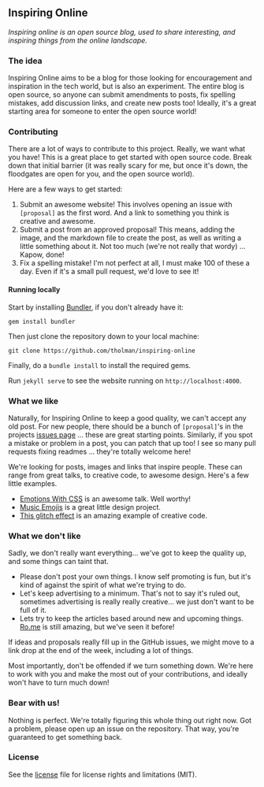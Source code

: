 ## Inspiring Online
_Inspiring online is an open source blog, used to share interesting, and inspiring things from the online landscape._

### The idea
Inspiring Online aims to be a blog for those looking for encouragement and inspiration in the tech world, but is also an experiment. The entire blog is open source, so anyone can submit amendments to posts, fix spelling mistakes, add discussion links, and create new posts too! Ideally, it's a great starting area for someone to enter the open source world!

### Contributing
There are a lot of ways to contribute to this project. Really, we want what you have! This is a great place to get started with open source code. Break down that initial barrier (it was really scary for me, but once it's down, the floodgates are open for you, and the open source world).

Here are a few ways to get started:

1. Submit an awesome website! This involves opening an issue with `[proposal]` as the first word. And a link to something you think is creative and awesome.
2. Submit a post from an approved proposal! This means, adding the image, and the markdown file to create the post, as well as writing a little something about it. Not too much (we're not really that wordy) ... Kapow, done!
3. Fix a spelling mistake! I'm not perfect at all, I must make 100 of these a day. Even if it's a small pull request, we'd love to see it!

#### Running locally
Start by installing [Bundler](http://gembundler.com/), if you don't already have it:

```
gem install bundler
```

Then just clone the repository down to your local machine:

```
git clone https://github.com/tholman/inspiring-online
```

Finally, do a ```bundle install``` to install the required gems.

Run ```jekyll serve``` to see the website running on ```http://localhost:4000```.

### What we like
Naturally, for Inspiring Online to keep a good quality, we can't accept any old post. For new people, there should be a bunch of `[proposal]`'s in the projects [issues page](https://github.com/tholman/inspiring-online) ... these are great starting points. Similarly, if you spot a mistake or problem in a post, you can patch that up too! I see so many pull requests fixing readmes ... they're totally welcome here!

We're looking for posts, images and links that inspire people. These can range from great talks, to creative code, to awesome design. Here's a few little examples.

- [Emotions With CSS](http://inspiring.online/emotions-through-css/) is an awesome talk. Well worthy!
- [Music Emojis](http://inspiring.online/music-emojis/) is a great little design project.
- [This glitch effect](http://inspiring.online/glitch/) is an amazing example of creative code.

### What we don't like
Sadly, we don't really want everything... we've got to keep the quality up, and some things can taint that.

- Please don't post your own things. I know self promoting is fun, but it's kind of against the spirit of what we're trying to do.
- Let's keep advertising to a minimum. That's not to say it's ruled out, sometimes advertising is really really creative... we just don't want to be full of it.
- Lets try to keep the articles based around new and upcoming things. [Ro.me](http://ro.me) is still amazing, but we've seen it before!

If ideas and proposals really fill up in the GitHub issues, we might move to a link drop at the end of the week, including a lot of things.

Most importantly, don't be offended if we turn something down. We're here to work with you and make the most out of your contributions, and ideally won't have to turn much down!

### Bear with us!
Nothing is perfect. We're totally figuring this whole thing out right now. Got a problem, please open up an issue on the repository. That way, you're guaranteed to get something back.

### License
See the [license](LICENSE.md) file for license rights and limitations (MIT).
